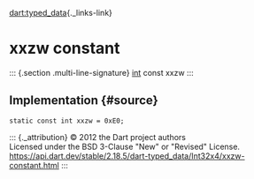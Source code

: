 [dart:typed\_data](../../dart-typed_data/dart-typed_data-library){._links-link}

xxzw constant
=============

::: {.section .multi-line-signature}
[int](../../dart-core/int-class) const xxzw
:::

Implementation {#source}
--------------

``` {.language-dart data-language="dart"}
static const int xxzw = 0xE0;
```

::: {._attribution}
© 2012 the Dart project authors\
Licensed under the BSD 3-Clause \"New\" or \"Revised\" License.\
<https://api.dart.dev/stable/2.18.5/dart-typed_data/Int32x4/xxzw-constant.html>
:::
